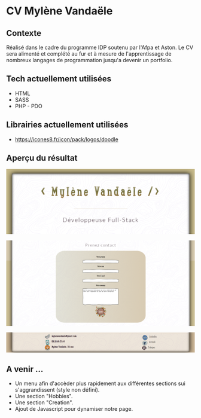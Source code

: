# CV Mylène Vandaële

## Contexte

Réalisé dans le cadre du programme IDP soutenu par l'Afpa et Aston. Le CV sera alimenté et complété au fur et à mesure de l'apprentissage de nombreux langages de programmation jusqu'a devenir un portfolio.

## Tech actuellement utilisées

* HTML
* SASS
* PHP - PDO

## Librairies actuellement utilisées

* https://icones8.fr/icon/pack/logos/doodle

## Aperçu du résultat

![En-tête](images/h1.png "En-tête")

![Formulaire-de-contact](images/formulaire_contact.png "Formulaire de contact fonctionnel")

![Footer](images/footer.png "Footer")

## A venir ...

* Un menu afin d'accèder plus rapidement aux différentes sections sui s'aggrandissent (style non défini).
* Une section "Hobbies".
* Une section "Creation".
* Ajout de Javascript pour dynamiser notre page.
